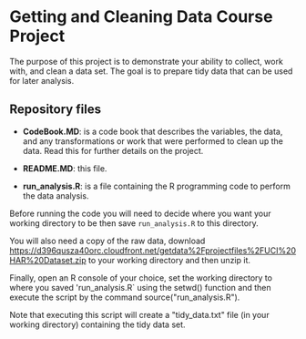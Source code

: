 # Getting and Cleaning Data Course Project

The purpose of this project is to demonstrate your ability to collect, work with, and clean a data set. The goal is to prepare tidy data that can be used for later analysis.

## Repository files

* __CodeBook.MD__: is a code book that describes the variables, the data, and any transformations or work that were performed to clean up the data. Read this for further details on the project.

* __README.MD__: this file.

* __run_analysis.R__: is a file containing the R programming code to perform the data analysis.

Before running the code you will need to decide where you want your working directory to be then save `run_analysis.R` to this directory.

You will also need a copy of the raw data, download https://d396qusza40orc.cloudfront.net/getdata%2Fprojectfiles%2FUCI%20HAR%20Dataset.zip to your working directory and then unzip it.

Finally, open an R console of your choice, set the working directory to where you saved 'run_analysis.R` using the setwd() function and then execute the script by the command source("run_analysis.R").

Note that executing this script will create a "tidy_data.txt" file (in your working directory) containing the tidy data set.
